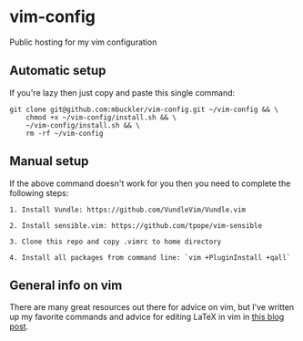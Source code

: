 # vim-config
Public hosting for my vim configuration

## Automatic setup

If you're lazy then just copy and paste this single command: 

	git clone git@github.com:mbuckler/vim-config.git ~/vim-config && \
		chmod +x ~/vim-config/install.sh && \
		~/vim-config/install.sh && \
		rm -rf ~/vim-config

## Manual setup

If the above command doesn't work for you then you need to complete the
following steps:

	1. Install Vundle: https://github.com/VundleVim/Vundle.vim

	2. Install sensible.vim: https://github.com/tpope/vim-sensible

	3. Clone this repo and copy .vimrc to home directory

	4. Install all packages from command line: `vim +PluginInstall +qall`

## General info on vim

There are many great resources out there for advice on vim, but I've written up
my favorite commands and advice for editing LaTeX in vim in
[this blog post](http://www.markbuckler.com/post/latex-in-vim/).


